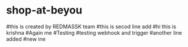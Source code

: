 # shop-at-beyou
#this is created by REDMASSK team
#this is secod line add
#hi this is krishna
#Again me
#Testing
#testing webhook and trigger
#another line added
#new ine
